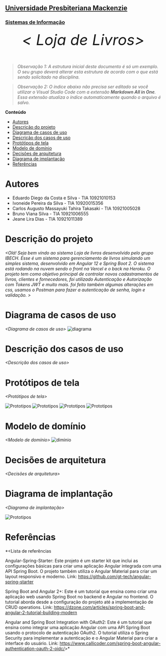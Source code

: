 <h2><a href= "https://www.mackenzie.br">Universidade Presbiteriana Mackenzie</a></h2>
<h3><a href= "https://www.mackenzie.br/graduacao/sao-paulo-higienopolis/sistemas-de-informacao">Sistemas de Informação</a></h3>


<font size="+12"><center>
*&lt; Loja de Livros&gt;*
</center></font>

>*Observação 1: A estrutura inicial deste documento é só um exemplo. O seu grupo deverá alterar esta estrutura de acordo com o que está sendo solicitado na disciplina.*

>*Observação 2: O índice abaixo não precisa ser editado se você utilizar o Visual Studio Code com a extensão **Markdown All in One**. Essa extensão atualiza o índice automaticamente quando o arquivo é salvo.*

**Conteúdo**

- [Autores](#autores)
- [Descrição do projeto](#descrição-do-projeto)
- [Diagrama de casos de uso](#diagrama-de-casos-de-uso)
- [Descrição dos casos de uso](#descrição-dos-casos-de-uso)
- [Protótipos de tela](#protótipos-de-tela)
- [Modelo de domínio](#modelo-de-domínio)
- [Decisões de arquitetura](#decisões-de-arquitetura)
- [Diagrama de implantação](#diagrama-de-implantação)
- [Referências](#referências)


# Autores

* Eduardo Diego da Costa e Silva - TIA 10921010153
* Ivoneide Pereira da Silva - TIA 10920015356
* Carlos Augusto Massayuki Tahira Takasaki - TIA 10921005028
* Bruno Viana Silva - TIA 10921006555
* Jeane Lira Dias - TIA 10921011389



# Descrição do projeto

*&lt;Olá! Seja bem vindo ao sistema Loja de livros desenvolvido pelo grupo IBECH.
Esse é um sistema para gerenciamento de livros simulando um simples sistema, desenvolvido em Angular 12 e Spring Boot 2.
O sistema está rodando na nuvem sendo o front na Vercel e o back na Heroku.
O projeto tem como objetivo principal de controlar novos cadastramentos de livros, clientes e fornecedores, foi utilizado Autenticação e Autorização com Tokens JWT e muito mais. foi feito também algumas alterações em css, usamos o Postman para fazer a autenticação de senha, login e validação.
 &gt;*

# Diagrama de casos de uso

*&lt;Diagrama de casos de uso&gt;*
![diagrama](casosdeuso.jpeg)

# Descrição dos casos de uso

*&lt;Descrição dos casos de uso&gt;*


# Protótipos de tela

*&lt;Protótipos de tela&gt;*

![Prototipos](1.jpeg)
![Prototipos](2.jpeg)
![Prototipos](3.jpeg)
![Prototipos](4.jpeg)


# Modelo de domínio

*&lt;Modelo de domínio&gt;*
![diminio](dominio.jpeg)

# Decisões de arquitetura

*&lt;Decisões de arquitetura&gt;*

# Diagrama de implantação

*&lt;Diagrama de implantação&gt;*

![Prototipos](implantação.jpeg)


# Referências

*&lt;Lista de referências

Angular-Spring-Starter: Este projeto é um starter kit que inclui as configurações básicas para criar uma aplicação Angular integrada com uma API Spring Boot. O projeto também utiliza o Angular Material para criar um layout responsivo e moderno.
Link: https://github.com/gt-tech/angular-spring-starter

Spring Boot and Angular 2+: Este é um tutorial que ensina como criar uma aplicação web usando Spring Boot no backend e Angular no frontend. O tutorial aborda desde a configuração do projeto até a implementação de CRUD operations.
Link: https://dzone.com/articles/spring-boot-and-angular-2-tutorial-building-modern

Angular and Spring Boot Integration with OAuth2: Este é um tutorial que ensina como integrar uma aplicação Angular com uma API Spring Boot usando o protocolo de autenticação OAuth2. O tutorial utiliza o Spring Security para implementar a autenticação e o Angular Material para criar a interface do usuário.
Link: https://www.callicoder.com/spring-boot-angular-authentication-oauth-2-oidc/&gt;*
